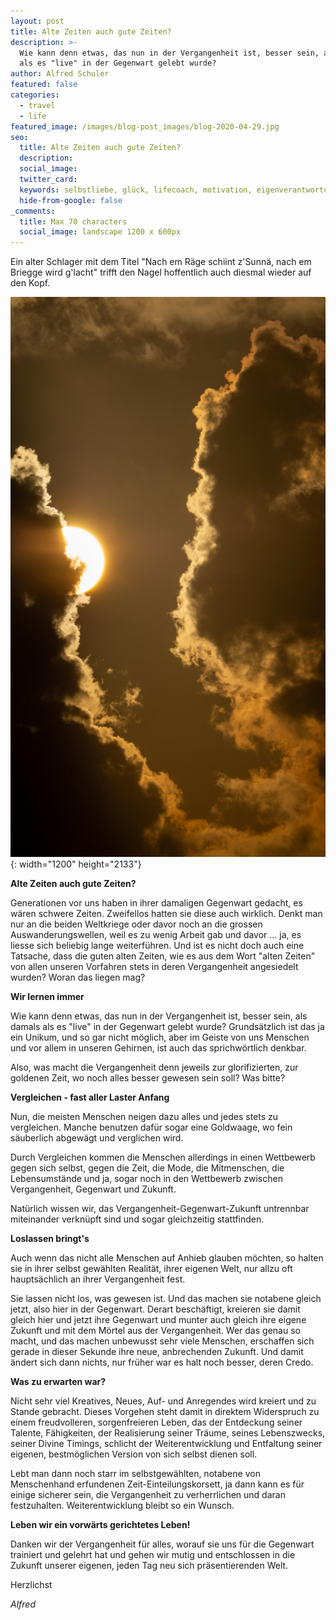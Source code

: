 ```yaml
---
layout: post
title: Alte Zeiten auch gute Zeiten?
description: >-
  Wie kann denn etwas, das nun in der Vergangenheit ist, besser sein, als damals
  als es "live" in der Gegenwart gelebt wurde?
author: Alfred Schuler
featured: false
categories:
  - travel
  - life
featured_image: /images/blog-post_images/blog-2020-04-29.jpg
seo:
  title: Alte Zeiten auch gute Zeiten?
  description:
  social_image:
  twitter_card:
  keywords: selbstliebe, glück, lifecoach, motivation, eigenverantwortung, philosophie
  hide-from-google: false
_comments:
  title: Max 70 characters
  social_image: landscape 1200 x 600px
---
```

Ein alter Schlager mit dem Titel "Nach em Räge schiint z'Sunnä, nach em Briegge wird g'lacht" trifft den Nagel hoffentlich auch diesmal wieder auf den Kopf.

![](/images/blog-post_images/blog-2020-04-29.jpg){: width="1200" height="2133"}

**Alte Zeiten auch gute Zeiten?**

Generationen vor uns haben in ihrer damaligen Gegenwart gedacht, es wären schwere Zeiten. Zweifellos hatten sie diese auch wirklich. Denkt man nur an die beiden Weltkriege oder davor noch an die grossen Auswanderungswellen, weil es zu wenig Arbeit gab und davor ... ja, es liesse sich beliebig lange weiterführen. Und ist es nicht doch auch eine Tatsache, dass die guten alten Zeiten, wie es aus dem Wort "alten Zeiten" von allen unseren Vorfahren stets in deren Vergangenheit angesiedelt wurden? Woran das liegen mag?

**Wir lernen immer**

Wie kann denn etwas, das nun in der Vergangenheit ist, besser sein, als damals als es "live" in der Gegenwart gelebt wurde? Grundsätzlich ist das ja ein Unikum, und so gar nicht möglich, aber im Geiste von uns Menschen und vor allem in unseren Gehirnen, ist auch das sprichwörtlich denkbar.

Also, was macht die Vergangenheit denn jeweils zur glorifizierten, zur goldenen Zeit, wo noch alles besser gewesen sein soll? Was bitte?

**Vergleichen - fast aller Laster Anfang**

Nun, die meisten Menschen neigen dazu alles und jedes stets zu vergleichen. Manche benutzen dafür sogar eine Goldwaage, wo fein säuberlich abgewägt und verglichen wird.

Durch Vergleichen kommen die Menschen allerdings in einen Wettbewerb gegen sich selbst, gegen die Zeit, die Mode, die Mitmenschen, die Lebensumstände und ja, sogar noch in den Wettbewerb zwischen Vergangenheit, Gegenwart und Zukunft.

Natürlich wissen wir, das Vergangenheit-Gegenwart-Zukunft untrennbar miteinander verknüpft sind und sogar gleichzeitig stattfinden.

**Loslassen bringt's**

Auch wenn das nicht alle Menschen auf Anhieb glauben möchten, so halten sie in ihrer selbst gewählten Realität, ihrer eigenen Welt, nur allzu oft hauptsächlich an ihrer Vergangenheit fest.

Sie lassen nicht los, was gewesen ist. Und das machen sie notabene gleich jetzt, also hier in der Gegenwart. Derart beschäftigt, kreieren sie damit gleich hier und jetzt ihre Gegenwart und munter auch gleich ihre eigene Zukunft und mit dem Mörtel aus der Vergangenheit. Wer das genau so macht, und das machen unbewusst sehr viele Menschen, erschaffen sich gerade in dieser Sekunde ihre neue, anbrechenden Zukunft. Und damit ändert sich dann nichts, nur früher war es halt noch besser, deren Credo.

**Was zu erwarten war?**

Nicht sehr viel Kreatives, Neues, Auf- und Anregendes wird kreiert und zu Stande gebracht. Dieses Vorgehen steht damit in direktem Widerspruch zu einem freudvolleren, sorgenfreieren Leben, das der Entdeckung seiner Talente, Fähigkeiten, der Realisierung seiner Träume, seines Lebenszwecks, seiner Divine Timings, schlicht der Weiterentwicklung und Entfaltung seiner eigenen, bestmöglichen Version von sich selbst dienen soll.

Lebt man dann noch starr im selbstgewählten, notabene von Menschenhand erfundenen Zeit-Einteilungskorsett, ja dann kann es für einige sicherer sein, die Vergangenheit zu verherrlichen und daran festzuhalten. Weiterentwicklung bleibt so ein Wunsch.

**Leben wir ein vorwärts gerichtetes Leben\!**

Danken wir der Vergangenheit für alles, worauf sie uns für die Gegenwart trainiert und gelehrt hat und gehen wir mutig und entschlossen in die Zukunft unserer eigenen, jeden Tag neu sich präsentierenden Welt.

Herzlichst

*Alfred*
